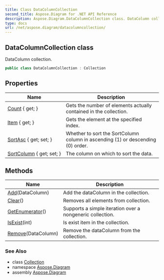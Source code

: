 ```yaml
---
title: Class DataColumnCollection
second_title: Aspose.Diagram for .NET API Reference
description: Aspose.Diagram.DataColumnCollection class. DataColumn collection
type: docs
url: /net/aspose.diagram/datacolumncollection/
---
```

## DataColumnCollection class

DataColumn collection.

```csharp
public class DataColumnCollection : Collection
```

## Properties

| Name | Description |
| --- | --- |
| [Count](../../aspose.diagram/collection/count/) { get; } | Gets the number of elements actually contained in the collection. |
| [Item](../../aspose.diagram/datacolumncollection/item/) { get; } | Gets the element at the specified index. |
| [SortAsc](../../aspose.diagram/datacolumncollection/sortasc/) { get; set; } | Whether to sort the SortColumn column in ascending (1) or descending (0) order. |
| [SortColumn](../../aspose.diagram/datacolumncollection/sortcolumn/) { get; set; } | The column on which to sort the data. |

## Methods

| Name | Description |
| --- | --- |
| [Add](../../aspose.diagram/datacolumncollection/add/)(DataColumn) | Add the dataColumn in the collection. |
| [Clear](../../aspose.diagram/collection/clear/)() | Removes all elements from collection. |
| [GetEnumerator](../../aspose.diagram/collection/getenumerator/)() | Supports a simple iteration over a nongeneric collection. |
| [IsExist](../../aspose.diagram/collection/isexist/)(int) | Is exist item in the collection. |
| [Remove](../../aspose.diagram/datacolumncollection/remove/)(DataColumn) | Remove the dataColumn from the collection. |

### See Also

* class [Collection](../collection/)
* namespace [Aspose.Diagram](../../aspose.diagram/)
* assembly [Aspose.Diagram](../../)


